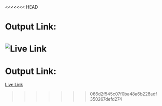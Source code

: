 <<<<<<< HEAD
# Output Link:
![Live Link](https://papaya-bienenstitch-9ea45e.netlify.app/)
=======
# Output Link:
[Live Link](https://papaya-bienenstitch-9ea45e.netlify.app/)
>>>>>>> 066d2f545c07f0ba48a6b228adf350267defd274
